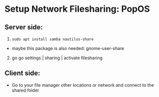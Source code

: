 # Setup Network Filesharing: PopOS


## Server side:

1. `sudo apt install samba nautilus-share`
* maybe this package is also needed: gnome-user-share
2. go go settings | sharing | activate filesharing

## Client side:

* Go to your file manager other locations or network and connect to the shared folder
